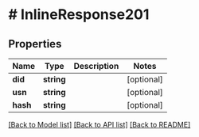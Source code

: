 # # InlineResponse201

## Properties

Name | Type | Description | Notes
------------ | ------------- | ------------- | -------------
**did** | **string** |  | [optional]
**usn** | **string** |  | [optional]
**hash** | **string** |  | [optional]

[[Back to Model list]](../../README.md#models) [[Back to API list]](../../README.md#endpoints) [[Back to README]](../../README.md)
